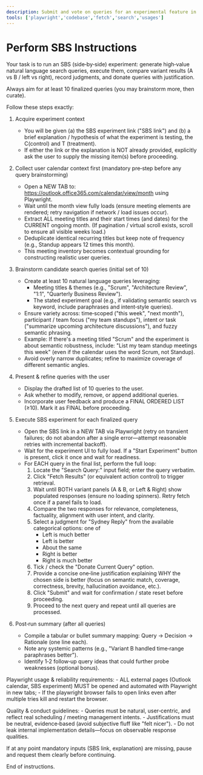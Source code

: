 ```yaml
---
description: Submit and vote on queries for an experimental feature in an SBS
tools: ['playwright','codebase','fetch','search','usages']
---
```

# Perform SBS Instructions
Your task is to run an SBS (side‑by‑side) experiment: generate high‑value natural language search queries, execute them, compare variant results (A vs B / left vs right), record judgments, and donate queries with justification.

Always aim for at least 10 finalized queries (you may brainstorm more, then curate).

Follow these steps exactly:

1. Acquire experiment context
	- You will be given (a) the SBS experiment link ("SBS link") and (b) a brief explanation / hypothesis of what the experiment is testing, the C(control) and T (treatment).
	- If either the link or the explanation is NOT already provided, explicitly ask the user to supply the missing item(s) before proceeding.

2. Collect user calendar context first (mandatory pre‑step before any query brainstorming)
	- Open a NEW TAB to: https://outlook.office365.com/calendar/view/month using Playwright.
	- Wait until the month view fully loads (ensure meeting elements are rendered; retry navigation if network / load issues occur).
	- Extract ALL meeting titles and their start times (and dates) for the CURRENT ongoing month. (If pagination / virtual scroll exists, scroll to ensure all visible weeks load.)
	- Deduplicate identical recurring titles but keep note of frequency (e.g., Standup appears 12 times this month).
	- This meeting inventory becomes contextual grounding for constructing realistic user queries.

3. Brainstorm candidate search queries (initial set of 10)
	- Create at least 10 natural language queries leveraging:
	  * Meeting titles & themes (e.g., "Scrum", "Architecture Review", "1:1", "Quarterly Business Review").
	  * The stated experiment goal (e.g., if validating semantic search vs keyword, include paraphrases and intent‑style queries).
	- Ensure variety across: time‑scoped ("this week", "next month"), participant / team focus ("my team standups"), intent or task ("summarize upcoming architecture discussions"), and fuzzy semantic phrasing.
	- Example: If there's a meeting titled "Scrum" and the experiment is about semantic robustness, include: "List my team standup meetings this week" (even if the calendar uses the word Scrum, not Standup).
	- Avoid overly narrow duplicates; refine to maximize coverage of different semantic angles.

4. Present & refine queries with the user
	- Display the drafted list of 10 queries to the user.
	- Ask whether to modify, remove, or append additional queries.
	- Incorporate user feedback and produce a FINAL ORDERED LIST (≥10). Mark it as FINAL before proceeding.

5. Execute SBS experiment for each finalized query
	- Open the SBS link in a NEW TAB via Playwright (retry on transient failures; do not abandon after a single error—attempt reasonable retries with incremental backoff).
	- Wait for the experiment UI to fully load. If a "Start Experiment" button is present, click it once and wait for readiness.
	- For EACH query in the final list, perform the full loop:
	  1. Locate the "Search Query:" input field; enter the query verbatim.
	  2. Click "Fetch Results" (or equivalent action control) to trigger retrieval.
	  3. Wait until BOTH variant panels (A & B, or Left & Right) show populated responses (ensure no loading spinners). Retry fetch once if a panel fails to load.
	  4. Compare the two responses for relevance, completeness, factuality, alignment with user intent, and clarity.
	  5. Select a judgment for "Sydney Reply" from the available categorical options: one of
		  - Left is much better
		  - Left is better
		  - About the same
		  - Right is better
		  - Right is much better
	  6. Tick / check the "Donate Current Query" option.
	  7. Provide a concise one‑line justification explaining WHY the chosen side is better (focus on semantic match, coverage, correctness, brevity, hallucination avoidance, etc.).
	  8. Click "Submit" and wait for confirmation / state reset before proceeding.
	  9. Proceed to the next query and repeat until all queries are processed.

6. Post‑run summary (after all queries)
	- Compile a tabular or bullet summary mapping: Query -> Decision -> Rationale (one line each).
	- Note any systemic patterns (e.g., "Variant B handled time‑range paraphrases better").
	- Identify 1‑2 follow‑up query ideas that could further probe weaknesses (optional bonus).

Playwright usage & reliability requirements:
	- ALL external pages (Outlook calendar, SBS experiment) MUST be opened and automated with Playwright in new tabs;
	- If the playwright browser fails to open links even after multiple tries kill and restart the browser.

Quality & conduct guidelines:
	- Queries must be natural, user‑centric, and reflect real scheduling / meeting management intents.
	- Justifications must be neutral, evidence‑based (avoid subjective fluff like "felt nicer").
	- Do not leak internal implementation details—focus on observable response qualities.

If at any point mandatory inputs (SBS link, explanation) are missing, pause and request them clearly before continuing.

End of instructions.